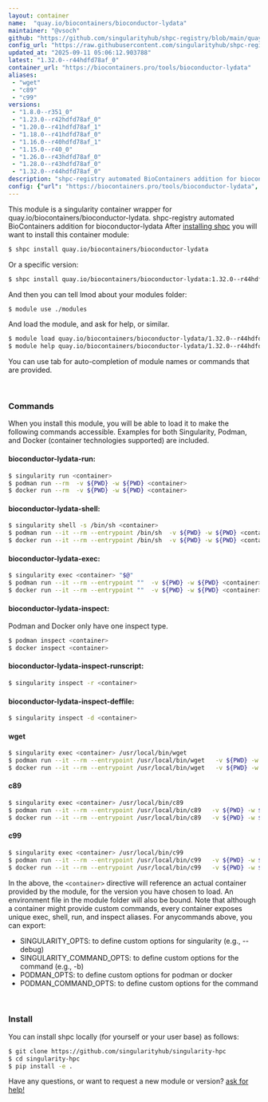 ```yaml
---
layout: container
name:  "quay.io/biocontainers/bioconductor-lydata"
maintainer: "@vsoch"
github: "https://github.com/singularityhub/shpc-registry/blob/main/quay.io/biocontainers/bioconductor-lydata/container.yaml"
config_url: "https://raw.githubusercontent.com/singularityhub/shpc-registry/main/quay.io/biocontainers/bioconductor-lydata/container.yaml"
updated_at: "2025-09-11 05:06:12.903788"
latest: "1.32.0--r44hdfd78af_0"
container_url: "https://biocontainers.pro/tools/bioconductor-lydata"
aliases:
 - "wget"
 - "c89"
 - "c99"
versions:
 - "1.8.0--r351_0"
 - "1.23.0--r42hdfd78af_0"
 - "1.20.0--r41hdfd78af_1"
 - "1.18.0--r41hdfd78af_0"
 - "1.16.0--r40hdfd78af_1"
 - "1.15.0--r40_0"
 - "1.26.0--r43hdfd78af_0"
 - "1.28.0--r43hdfd78af_0"
 - "1.32.0--r44hdfd78af_0"
description: "shpc-registry automated BioContainers addition for bioconductor-lydata"
config: {"url": "https://biocontainers.pro/tools/bioconductor-lydata", "maintainer": "@vsoch", "description": "shpc-registry automated BioContainers addition for bioconductor-lydata", "latest": {"1.32.0--r44hdfd78af_0": "sha256:86849edfed11fdf2601143182e58ceb01f0edc0d03cbc2d339af5fdf43e35e4e"}, "tags": {"1.8.0--r351_0": "sha256:930a880caf30c3523505db3633be0b8d99cfe91de272eb1244a97c82416b5db0", "1.23.0--r42hdfd78af_0": "sha256:16bf04321c08e20859e15b34703cceed7ccc529a48f23a64b2ff1546b3d7da79", "1.20.0--r41hdfd78af_1": "sha256:bde2c29b791b1d9aba6fb5552602249336501eadd0de2d570355c64b130c006b", "1.18.0--r41hdfd78af_0": "sha256:9e867d6475fdc57b23f660e61f79bc300470a2d795e36df49bcc9dd61433a602", "1.16.0--r40hdfd78af_1": "sha256:2366bcfde1d2e4d4d579d4603d6c30bcdff125aed2875376e56efed0e6ccacb7", "1.15.0--r40_0": "sha256:7c666bf6c981793b42e681e4a27ab6535ca55fe8f44b1d0c8a86ec60e322b197", "1.26.0--r43hdfd78af_0": "sha256:e3a0f88f6fdb1e71998a953b9193191eb63c7769278a60edcbcf31c84d12876e", "1.28.0--r43hdfd78af_0": "sha256:15ea43d51b8543c5d2ddb56c42bcd8571b9e8b5d8c4f1dbd6a494d121a8d8c68", "1.32.0--r44hdfd78af_0": "sha256:86849edfed11fdf2601143182e58ceb01f0edc0d03cbc2d339af5fdf43e35e4e"}, "docker": "quay.io/biocontainers/bioconductor-lydata", "aliases": {"wget": "/usr/local/bin/wget", "c89": "/usr/local/bin/c89", "c99": "/usr/local/bin/c99"}}
---
```


This module is a singularity container wrapper for quay.io/biocontainers/bioconductor-lydata.
shpc-registry automated BioContainers addition for bioconductor-lydata
After [installing shpc](#install) you will want to install this container module:


```bash
$ shpc install quay.io/biocontainers/bioconductor-lydata
```

Or a specific version:

```bash
$ shpc install quay.io/biocontainers/bioconductor-lydata:1.32.0--r44hdfd78af_0
```

And then you can tell lmod about your modules folder:

```bash
$ module use ./modules
```

And load the module, and ask for help, or similar.

```bash
$ module load quay.io/biocontainers/bioconductor-lydata/1.32.0--r44hdfd78af_0
$ module help quay.io/biocontainers/bioconductor-lydata/1.32.0--r44hdfd78af_0
```

You can use tab for auto-completion of module names or commands that are provided.

<br>

### Commands

When you install this module, you will be able to load it to make the following commands accessible.
Examples for both Singularity, Podman, and Docker (container technologies supported) are included.

#### bioconductor-lydata-run:

```bash
$ singularity run <container>
$ podman run --rm  -v ${PWD} -w ${PWD} <container>
$ docker run --rm  -v ${PWD} -w ${PWD} <container>
```

#### bioconductor-lydata-shell:

```bash
$ singularity shell -s /bin/sh <container>
$ podman run --it --rm --entrypoint /bin/sh  -v ${PWD} -w ${PWD} <container>
$ docker run --it --rm --entrypoint /bin/sh  -v ${PWD} -w ${PWD} <container>
```

#### bioconductor-lydata-exec:

```bash
$ singularity exec <container> "$@"
$ podman run --it --rm --entrypoint ""  -v ${PWD} -w ${PWD} <container> "$@"
$ docker run --it --rm --entrypoint ""  -v ${PWD} -w ${PWD} <container> "$@"
```

#### bioconductor-lydata-inspect:

Podman and Docker only have one inspect type.

```bash
$ podman inspect <container>
$ docker inspect <container>
```

#### bioconductor-lydata-inspect-runscript:

```bash
$ singularity inspect -r <container>
```

#### bioconductor-lydata-inspect-deffile:

```bash
$ singularity inspect -d <container>
```


#### wget

```bash
$ singularity exec <container> /usr/local/bin/wget
$ podman run --it --rm --entrypoint /usr/local/bin/wget   -v ${PWD} -w ${PWD} <container> -c " $@"
$ docker run --it --rm --entrypoint /usr/local/bin/wget   -v ${PWD} -w ${PWD} <container> -c " $@"
```


#### c89

```bash
$ singularity exec <container> /usr/local/bin/c89
$ podman run --it --rm --entrypoint /usr/local/bin/c89   -v ${PWD} -w ${PWD} <container> -c " $@"
$ docker run --it --rm --entrypoint /usr/local/bin/c89   -v ${PWD} -w ${PWD} <container> -c " $@"
```


#### c99

```bash
$ singularity exec <container> /usr/local/bin/c99
$ podman run --it --rm --entrypoint /usr/local/bin/c99   -v ${PWD} -w ${PWD} <container> -c " $@"
$ docker run --it --rm --entrypoint /usr/local/bin/c99   -v ${PWD} -w ${PWD} <container> -c " $@"
```



In the above, the `<container>` directive will reference an actual container provided
by the module, for the version you have chosen to load. An environment file in the
module folder will also be bound. Note that although a container
might provide custom commands, every container exposes unique exec, shell, run, and
inspect aliases. For anycommands above, you can export:

 - SINGULARITY_OPTS: to define custom options for singularity (e.g., --debug)
 - SINGULARITY_COMMAND_OPTS: to define custom options for the command (e.g., -b)
 - PODMAN_OPTS: to define custom options for podman or docker
 - PODMAN_COMMAND_OPTS: to define custom options for the command

<br>

### Install

You can install shpc locally (for yourself or your user base) as follows:

```bash
$ git clone https://github.com/singularityhub/singularity-hpc
$ cd singularity-hpc
$ pip install -e .
```

Have any questions, or want to request a new module or version? [ask for help!](https://github.com/singularityhub/singularity-hpc/issues)
